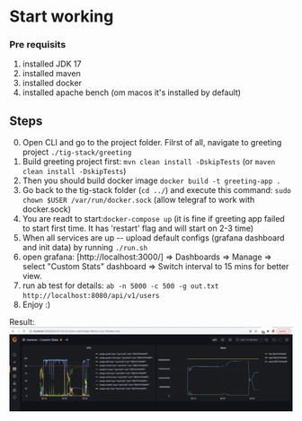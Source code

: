 # Start working

### Pre requisits 

1. installed JDK 17
2. installed maven
3. installed docker
4. installed apache bench (om macos it's installed by default)

## Steps

0. Open CLI and go to the project folder. Filrst of all, navigate to greeting project `./tig-stack/greeting`
1. Build greeting project first: `mvn clean install -DskipTests` (or `maven clean install -DskipTests`)
2. Then you should build docker image `docker build -t greeting-app .`
3. Go back to the tig-stack folder (`cd ../`) and execute this command: `sudo chown $USER /var/run/docker.sock` 
(allow telegraf to work with docker.sock)
4. You are readt to start:`docker-compose up` (it is fine if greeting app failed to start first time. It has 'restart' 
flag and will start on 2-3 time)
5. When all services are up -- upload default configs (grafana dashboard and init data) by running `./run.sh`
6. open grafana: [http://localhost:3000/] => Dashboards => Manage => select "Custom Stats" dashboard => Switch 
interval to 15 mins for better view.
7. run ab test for details: `ab -n 5000 -c 500 -g out.txt http://localhost:8080/api/v1/users`
8. Enjoy :)

Result:
![stats1](img/stats1.jpeg)
